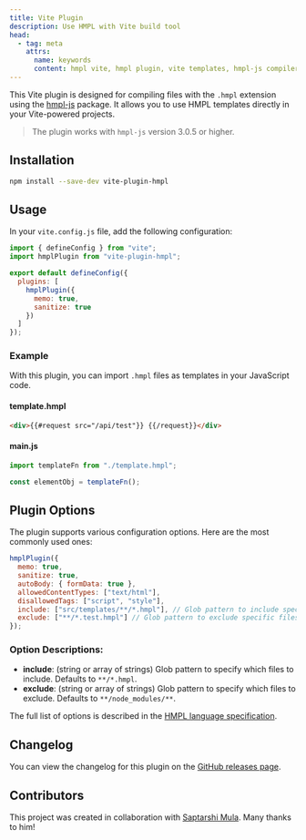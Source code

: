 ```yaml
---
title: Vite Plugin
description: Use HMPL with Vite build tool
head:
  - tag: meta
    attrs:
      name: keywords
      content: hmpl vite, hmpl plugin, vite templates, hmpl-js compiler, server templates, lightweight template language
---
```


This Vite plugin is designed for compiling files with the `.hmpl` extension using the [hmpl-js](https://www.npmjs.com/package/hmpl-js) package. It allows you to use HMPL templates directly in your Vite-powered projects.

> The plugin works with `hmpl-js` version 3.0.5 or higher.

## Installation

```bash
npm install --save-dev vite-plugin-hmpl
```

## Usage

In your `vite.config.js` file, add the following configuration:

```javascript
import { defineConfig } from "vite";
import hmplPlugin from "vite-plugin-hmpl";

export default defineConfig({
  plugins: [
    hmplPlugin({
      memo: true,
      sanitize: true
    })
  ]
});
```

### Example

With this plugin, you can import `.hmpl` files as templates in your JavaScript code.

#### template.hmpl

```html
<div>{{#request src="/api/test"}} {{/request}}</div>
```

#### main.js

```javascript
import templateFn from "./template.hmpl";

const elementObj = templateFn();
```

## Plugin Options

The plugin supports various configuration options. Here are the most commonly used ones:

```javascript
hmplPlugin({
  memo: true,
  sanitize: true,
  autoBody: { formData: true },
  allowedContentTypes: ["text/html"],
  disallowedTags: ["script", "style"],
  include: ["src/templates/**/*.hmpl"], // Glob pattern to include specific files
  exclude: ["**/*.test.hmpl"] // Glob pattern to exclude specific files
});
```

### Option Descriptions:

- **include**: (string or array of strings) Glob pattern to specify which files to include. Defaults to `**/*.hmpl`.
- **exclude**: (string or array of strings) Glob pattern to specify which files to exclude. Defaults to `**/node_modules/**`.

The full list of options is described in the [HMPL language specification](https://spec.hmpl-lang.dev/#options).

## Changelog

You can view the changelog for this plugin on the [GitHub releases page](https://github.com/hmpl-language/vite-plugin-hmpl/releases).

## Contributors

This project was created in collaboration with [Saptarshi Mula](https://github.com/toyaAoi). Many thanks to him!
